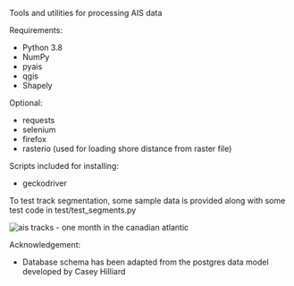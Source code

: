 Tools and utilities for processing AIS data

Requirements:
  * Python 3.8
  * NumPy
  * pyais
  * qgis
  * Shapely

Optional:
  * requests
  * selenium
  * firefox
  * rasterio (used for loading shore distance from raster file)

Scripts included for installing:
  * geckodriver


To test track segmentation, some sample data is provided along with some test code in test/test_segments.py


![ais tracks - one month in the canadian atlantic](https://gitlab.meridian.cs.dal.ca/matt_s/ais_public/-/raw/master/output/scriptoutput.png)


Acknowledgement:
  * Database schema has been adapted from the postgres data model developed by Casey Hilliard

